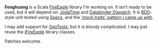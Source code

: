 **Fenghuang** is a Scala [FireEagle][1] library I'm working on. It isn't ready
to be used, but it will depend on: [JodaTime][2] and [Databinder Dispatch][3].
It is [BDD][4]-style unit tested using [Specs][5], and the
['mock traits' pattern I came up with][6].

I may add support for [GeoTools][7], but it is *bloody complicated*. I may just
reuse the [jFireEagle][8] library classes.

Patches welcome.

[1]: http://fireeagle.yahoo.com/
[2]: http://joda-time.sourceforge.net/
[3]: http://dispatch.databinder.net/
[4]: http://behaviour-driven.org/
[5]: http://code.google.com/p/specs/
[6]: http://tommorris.org/blog/2010/06/26#When:08:29:58
[7]: http://www.geotools.org/
[8]: http://code.google.com/p/jfireeagle/
